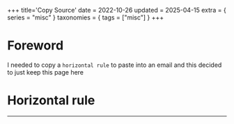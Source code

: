 +++
title='Copy Source'
date = 2022-10-26
updated = 2025-04-15
extra = { series = "misc" }
taxonomies = { tags = ["misc"] }
+++

# Foreword

I needed to copy a `horizontal rule` to paste into an email and this decided to just keep this page here

# Horizontal rule

---
